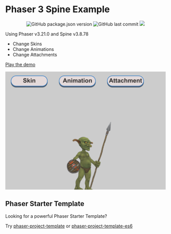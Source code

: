 # Phaser 3 Spine Example

<p align="center">
  <img src="https://img.shields.io/github/package-json/v/yandeu/phaser3-spine-example.svg?style=flat-square" alt="GitHub package.json version">
  <img src="https://img.shields.io/github/last-commit/yandeu/phaser3-spine-example.svg?style=flat-square" alt="GitHub last commit">
  <a href="https://github.com/prettier/prettier" alt="code style: prettier"><img src="https://img.shields.io/badge/code_style-prettier-ff69b4.svg?style=flat-square"></a>
</p>


Using Phaser v3.21.0 and Spine v3.8.78

- Change Skins
- Change Animations
- Change Attachments

[Play the demo](https://s3.eu-central-1.amazonaws.com/phaser3-typescript/spine-example/index.html)

[![screenshot](screenshots/screenshot.png)](https://s3.eu-central-1.amazonaws.com/phaser3-typescript/spine-example/index.html)

## Phaser Starter Template

Looking for a powerful Phaser Starter Template?

Try [phaser-project-template](https://github.com/yandeu/phaser-project-template) or [phaser-project-template-es6](https://github.com/yandeu/phaser-project-template-es6)